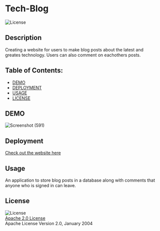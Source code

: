 # Tech-Blog

![License](https://img.shields.io/badge/License-Apache_2.0-blue.svg)

## Description

Creating a website for users to make blog posts about the latest and greates technology. Users can also comment on eachothers posts.

## Table of Contents:

- [DEMO](#demo)
- [DEPLOYMENT](#deployment)
- [USAGE](#usage)
- [LICENSE](#license)

## DEMO
![Screenshot (591)](https://user-images.githubusercontent.com/96558916/157590091-85e7bccc-9606-4dab-b186-075af0eae047.png)

## Deployment
 [Check out the website here](https://tech-blog-4.herokuapp.com/)

## Usage

An application to store blog posts in a database along with comments that anyone who is signed in can leave.

## License

![License](https://img.shields.io/badge/License-Apache_2.0-blue.svg)  
 [Apache 2.0 License](https://opensource.org/licenses/Apache-2.0)  
 Apache License
Version 2.0, January 2004
